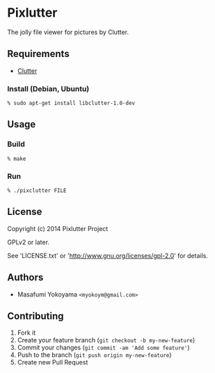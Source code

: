 # Pixlutter

The jolly file viewer for pictures by Clutter.

## Requirements

* [Clutter](https://wiki.gnome.org/Projects/Clutter)

### Install (Debian, Ubuntu)

    % sudo apt-get install libclutter-1.0-dev

## Usage

### Build

    % make

### Run

    % ./pixclutter FILE

## License

Copyright (c) 2014 Pixlutter Project

GPLv2 or later.

See 'LICENSE.txt' or 'http://www.gnu.org/licenses/gpl-2.0' for details.

## Authors

* Masafumi Yokoyama `<myokoym@gmail.com>`

## Contributing

1. Fork it
2. Create your feature branch (`git checkout -b my-new-feature`)
3. Commit your changes (`git commit -am 'Add some feature'`)
4. Push to the branch (`git push origin my-new-feature`)
5. Create new Pull Request
